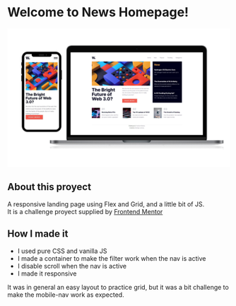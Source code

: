 # Welcome to News Homepage!

![Screenshot of the page](./assets/desktop-mobile.png)

## About this proyect

A responsive landing page using Flex and Grid, and a little bit of JS.<br>
It is a challenge proyect supplied by <a href="https://www.frontendmentor.io/profile/SantiNakc">Frontend Mentor</a>


## How I made it

- I used pure CSS and vanilla JS
- I made a container to make the filter work when the nav is active
- I disable scroll when the nav is active
- I made it responsive

It was in general an easy layout to practice grid, but it was a bit challenge to make the mobile-nav work as expected.
